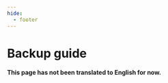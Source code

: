 ```yaml
---
hide:
  - footer
---
```

# Backup guide

#### This page has not been translated to English for now.

